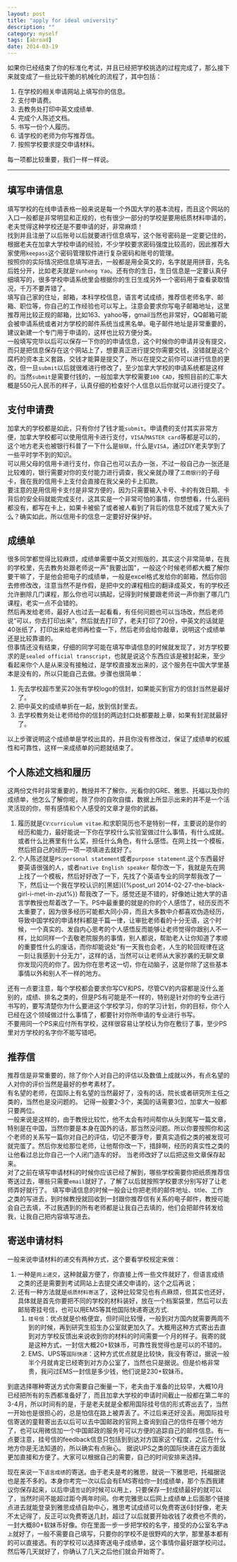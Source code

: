 ```yaml
---
layout: post
title: "apply for ideal university"
description: ""
category: myself
tags: [abroad]
date: 2014-03-19
---
```


如果你已经结束了你的标准化考试，并且已经把学校挑选的过程完成了，那么接下来就变成了一些比较干脆的机械化的流程了，其中包括：   

1. 在学校的相关申请网站上填写你的信息。
2. 支付申请费。
3. 去教务处打印中英文成绩单.
4. 完成个人陈述文档。
5. 书写一份个人履历。
6. 请学校的老师为你写推荐信。
7. 按照学校要求提交申请材料。
 

每一项都比较重要，我们一样一样说。



---

## 填写申请信息  

填写学校的在线申请表格一般来说是每一个外国大学的基本流程，而且这个网站的入口一般都是非常明显和正规的，也有很少一部分的学校是要用纸质材料申请的，老夫觉得这种学校还是不要申请的好，非常麻烦！  
找到并且注册了以后账号以后就要进行信息填写，这个账号密码是一定要记住的，根据老夫在加拿大学校申请的经验，不少学校要求密码强度比较高的，因此推荐大家使用`keepass`这个密码管理软件进行复杂密码和账号的管理。  
按照你的实际情况把信息填写进去，一般都是用全英文的，名字就是用拼音，先名后姓分开，比如老夫就是`Yunheng Yao`。还有你的生日，生日信息是一定要认真仔细填写的，很多学校申请系统里会根据你的生日生成另外一个密码用于查看录取情况，千万不要弄错了。  
填写自己家的住址，邮箱，本科学校信息，语言考试成绩，推荐信老师名字、邮箱、职位等，你自己的工作经验也可以写上。注意会要求你写电子邮箱地址，这里推荐用比较正规的邮箱，比如163、yahoo等，gmail当然也非常好，QQ邮箱可能会被申请系统或者对方学校的邮件系统当成黑名单。电子邮件地址是非常重要的，建议新建一个专门用于申请的，这样也比较方便分类。  
一般填写完毕以后可以保存一下你的的申请信息，这个时候你的申请并没有提交，而只是把信息保存在这个网站上了，想要真正进行提交你需要交钱，没错就是这个腐朽的资本主义套路，交钱才能算是提交了，所以在提交之前你可以进行信息的更改，但一旦`submit`以后就很难进行修改了，至少加拿大学校的申请系统都是这样的。当然`submit`是需要付钱的，一般加拿大学校需要`100 CAD`，按照目前的汇率大概是550元人民币的样子，认真仔细的检查好个人信息以后你就可以进行提交了。


## 支付申请费  

加拿大的学校都是如此，只有你付了钱才能`submit`。申请费的支付其实非常方便，加拿大学校都可以使用信用卡进行支付，`VISA`/`MASTER card`等都是可以的，这个地方老夫也被银行科普了一下什么是`银联`，什么是`VISA`，通过DIY老夫学到了一些平时学不到的知识。  
可以用父母的信用卡进行支付，你自己也可以去办一张，不过一般自己办一张还是比较难的，银行需要对你的支付能力进行调查，我父亲就办理了`工商银行`的子母卡，我在我的信用卡上支付会直接在我父亲的卡上扣款。  
要注意的是用信用卡支付是非常方便的，因为只需要输入卡号、卡的有效日期、卡背后的安全码就能完成支付，这其实是一个非常可怕的事情，你想想看，什么密码都没有，都写在卡上，如果卡被偷了或者被人看到了背后的信息不就成了冤大头了么？确实如此，所以信用卡的信息一定要好好保护好。  


## 成绩单   

很多同学都觉得比较麻烦，成绩单需要中英文对照版的，其实这个非常简单，在我的学校里，先去教务处跟老师说一声"我要出国"，一般这个时候老师都大概了解你要干嘛了，于是他会把电子的成绩单，一般是excel格式发给你的邮箱，然后你回去修修改改，注意当然不是作假，是把中文的课程相应的翻译成英文，有的学校还允许删除几门课程，那么你也可以搞起，记得到时候要跟老师说一声你删了哪几门课程，老实一点不会错的。  
然后再发给老师，最好人也过去一起看看，有任何问题也可以当场改，然后老师说“可以，你去打印出来”，然后就去打印了，老夫打印了20份，中英文的话就是40张纸了，打印出来给老师再检查一下，然后老师会给你敲章，说明这个成绩单还是比较靠谱的。  
但事情还没有结束，仔细的同学可能在填写申请信息的时候就发现了，对方学校要求的是`sealed official transcript`，也就是说这个东西应该是被封起来，至少看起来你个人是从来没有接触过，是学校直接发出来的，这个服务在中国大学里基本是没有的，所以只能自己去做。步骤也很简单：  

1. 先去学校超市里买20张有学校logo的信封，如果能买到官方的信封当然是最好了。
2. 把中英文的成绩单折在一起，放到信封里去。
3. 去学校教务处让老师给你的信封的两边封口处都要敲上章，如果有封泥就最好了。

以上步骤说明这个成绩单是学校出具的，并且你没有修改过，保证了成绩单的权威性和可靠性，这样一来成绩单的问题就结束了。


## 个人陈述文档和履历  

这两份文件时非常重要的，教授并不了解你，光看你的GRE、雅思、托福以及你的成绩单，他怎么了解你呢，除了你的自吹自擂，数据上所显示出来的并不是一个活灵活现的你，带有感情和个人感受的文章才是你的武器。

1. 履历就是`CV`:`curriculum vitae`.和求职简历也不是特别一样，主要说的是你的经历和能力，最好能说一下你在学校什么实验室做过什么事情，有什么成就。或者什么比赛里有什么奖，担任什么角色，有什么感悟。在网上找一个模板，然后把自己的经历一项一项填进去就好了。
2. 个人陈述就是`PS`:`personal statement`或者`purpose statement`.这个东西最好要英语很强的人，或者`native English speaker` 帮你改一下，我就是先在网上找了一个模板，然后好好改了一下，先找了个英语专业的同学帮我改了一下，然后让一个我在学校认识的[黑妞]({%post_url 2014-02-27-the-black-girl-i-met-in-zjut%}) 帮我改了一下。感觉还是不错的，好像她让她大学的语言学教授也帮着改了一下。PS中最重要的就是的你的个人感悟了，经历反而不太重要了，因为很多经历可能都大同小异，而且大多数中介都喜欢伪造经历，导致中国学校的申请材料都是千篇一律，让审批老师看的十分无语，这个时候，一个真实的、发自内心思考的个人感悟反而能够让老师觉得你跟别人不一样，比如同样一个去敬老院服务的事情，别人都说，帮助老人让你知道了孝顺的重要性什么的废话，而你却能说处“有一天我也会老，人生的轮回规律在这一刻让我感到十分无力”，这样的话，当然可以让老师从大家抄袭的无聊文章你发现闪亮的你了。因为你在思考这一切，你在动脑子，这是你除了这些基本事情以外和别人不一样的地方。

还有一点要注意，每个学校都会要求你写CV和PS，尽管CV的内容都是没什么差别的，成绩、排名之类的，但是PS有可能是不一样的，特别是针对你的专业进行书写的，要写清楚你为什么要进这个学校学习，你的学习计划，你的目标，你个人已经在这个领域做过什么事情了，都要针对你所申请的专业进行书写。  
不要用同一个PS来应付所有学校，这样很容易让学校认为你在敷衍了事，至少PS里对方学校的名字你不能写错吧。



## 推荐信   

推荐信是非常重要的，除了你个人对自己的评估以及数值上成就以外，有点名望的人对你的评价当然是最好的参考素材了。  
有名望的老师，在国际上有名望的当然最好了，没有的话，院长或者研究所主任之类的，当然也是没问题的。  记得一般要2-3个，美国的话需要3位，加拿大一般都只要两位。  
一般来说是这样的，由于教授比较忙，他不太会有时间帮你从头到尾写一篇文章，特别是在中国，当然你要是本身在国外的话，那当然没问题。所以你要按照你和这个老师的关系写一篇你对自己的评估，切记不要浮夸，要真实造假之类的被发现可就完蛋了。然后你发给那位老师，让他帮你改一下，措辞啊，经历的真实性之类的让他看过总比你自己一个人闭门造车的好。  当老师改好了以后把这些文章保存起来。  
对了之前在填写申请材料的时候你应该已经了解到，哪些学校需要你把纸质推荐信寄送过去，哪些只需要`email`就好了，了解了以后就按照学校要求分别写好了让老师弄好就行了。
填写申请信息的时候一般会让你把老师的邮件地址、title、工作之类的写进去，到时候教授就回收到一封跟你推荐信有关系的电子邮件，教授可能会自己去填，不过我遇到的所有老师都是让我自己去填的，他们会把邮件转发给我，让我自己把内容填写进去。  


## 寄送申请材料
一般来说申请材料的递交有两种方式，这个要看学校规定来做：

1. 一种是`网上递交`，这种就最方便了，你直接上传一些文件就好了，但语言成绩之类的还是需要到考试网站上去提交递交申请的，这个之后再说； 
2. 还有一种方法就是`纸质材料寄送`了，这种比较常见也有点麻烦，但其实也还好，具体就是首先你要把不同的学校的材料装好，放在一个档案袋里，然后可以去邮局寄挂号信，也可以用EMS等其他国际快递寄送方式.
    1. `挂号信`：优点就是价格便宜，但时间比较慢，一般到对方国内就需要两周不到的时候，再到研究生招生办公室就更加久了。大概用这种方式寄出去直到对方学校反馈出来说收到你的材料的时间需要一个月的样子。我寄的就是这种方式，一封信大概20+软妹币，可靠性我觉得也是可以的不错的。
    2.  EMS、UPS等`国际快递`：这种方式优点就是比较快，我没有寄过，据说一般半个月就肯定已经寄到对方办公室了，当然也只是据说。但是价格非常贵，我问过EMS一封信是多少钱，他们说是230+软妹币。

到底选择哪种寄送方式你需要自己衡量一下，老夫由于准备的比较早，大概10月已经把所有的东西都准备好了，而且加拿大学校的申请时间截止一般都在第二年的3-4月，所以时间有的是，于是老夫就是全都用国际挂号信的形式寄出去了，当然一开始也是很担心的，总是怕信在路上被弄丢了。不过后来还好没丢。用国际挂号信寄送的童鞋寄出去以后可以去中国邮政的官网上查询到自己的信件在哪个地方了，也可以用微信加一个中国邮政的服务号可以方便的追踪自己的邮件信息。有一点要注意，挂号信的feedback信息只包括到到达对方国家这个程度，之后在什么地方你是无法知道的，所以确实有点揪心。
据说UPS之类的国际快递在这方面就更加直接和方便了。大家可以根据自己的需要，自己的时间安排来选择。

现在来说一下`语言成绩`的寄送。由于老夫是考的雅思，就说一下雅思吧，托福据说也是差不多的。本身你考完一次以后会有EMS寄给你一封成绩单，那个东西我建议你保存起来，以后申请`签证`的时候可以用上，只要保存一封成绩最好的就可以了，当然时间不能超过距今两年时间。你考完雅思以后网上成绩单上后面那个链接点进去就能登录到雅思成绩自助中心，雅思考试成绩可以免费寄送6封好像，老夫不太记得了，反正可以免费寄送几封，超过了以后就要开始收钱了收费也不贵的，一封大概80+软妹币好像。你在里面一步一步把学校的名字，接受的办公室名字`选上`就好了，一般不需要自己填写，只要你的学校不是很野鸡的大学，那里基本都有的可以直接选。有的学校可以选择寄送电子成绩单，这个事情你最好跟学校问过。然后等几天就好了，你确认了几天之后他们就会开始寄了。
